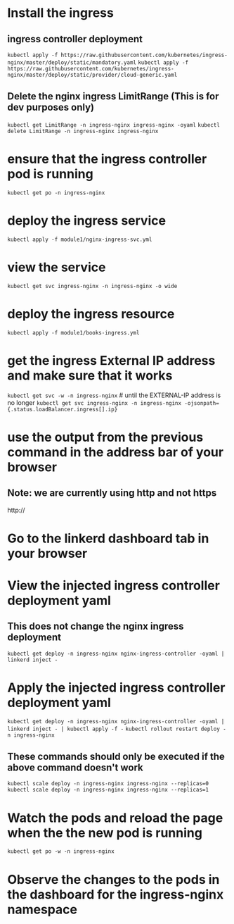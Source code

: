 # Install the ingress

## ingress controller deployment
`kubectl apply -f https://raw.githubusercontent.com/kubernetes/ingress-nginx/master/deploy/static/mandatory.yaml`
`kubectl apply -f https://raw.githubusercontent.com/kubernetes/ingress-nginx/master/deploy/static/provider/cloud-generic.yaml`

## Delete the nginx ingress LimitRange (This is for dev purposes only)
`kubectl get LimitRange -n ingress-nginx ingress-nginx -oyaml`
`kubectl delete LimitRange -n ingress-nginx ingress-nginx`

# ensure that the ingress controller pod is running
`kubectl get po -n ingress-nginx`

# deploy the ingress service
`kubectl apply -f module1/nginx-ingress-svc.yml`

# view the service
`kubectl get svc ingress-nginx -n ingress-nginx -o wide`

# deploy the ingress resource
`kubectl apply -f module1/books-ingress.yml`

# get the ingress External IP address and make sure that it works
`kubectl get svc -w -n ingress-nginx` # until the EXTERNAL-IP address is no longer <pending>
`kubectl get svc ingress-nginx -n ingress-nginx -ojsonpath={.status.loadBalancer.ingress[].ip}`

# use the output from the previous command in the address bar of your browser
## Note: we are currently using http and not https
http://<output from previous command>

# Go to the linkerd dashboard tab in your browser

# View the injected ingress controller deployment yaml
## This does not change the nginx ingress deployment
`kubectl get deploy -n ingress-nginx nginx-ingress-controller -oyaml | linkerd inject -`

# Apply the injected ingress controller deployment yaml
`kubectl get deploy -n ingress-nginx nginx-ingress-controller -oyaml | linkerd inject - | kubectl apply -f -`
`kubectl rollout restart deploy -n ingress-nginx`

## These commands should only be executed if the above command doesn't work
`kubectl scale deploy -n ingress-nginx ingress-nginx --replicas=0`
`kubectl scale deploy -n ingress-nginx ingress-nginx --replicas=1`

# Watch the pods and reload the page when the the new pod is running
`kubectl get po -w -n ingress-nginx`

# Observe the changes to the pods in the dashboard for the ingress-nginx namespace